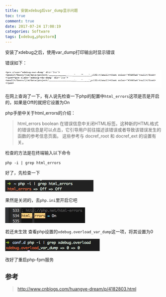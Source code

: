 ```yaml
---
title: 安装xdebug后var_dump显示问题
toc: true
comment: true
date: 2017-07-24 17:08:19
categories: Software
tags: [xdebug,phpstorm]
---
```



 安装了xdebug之后，使用var_dump打印输出时显示错误

<!--more-->

 错误如下：

 <img src="xdebug-var-dump-display-error/20170724150088734626603.jpg"/>



在网上查询了一下，有人说先检查一下php的配置中`html_errors`这项是否是开启的，如果是Off的就把它设置为On

php手册中关于html_errors的介绍：
>html_errors boolean
在错误信息中关闭HTML标签。这种新的HTML格式的错误信息是可以点击，它引导用户前往描述该错误或者导致该错误发生的函数的参考信息页面。 这些参考与 docref_root 和 docref_ext 的设置有关。

检查的方法是在终端输入以下命令

```shell
php -i | grep html_errors
```

好了，先检查一下

<img src="xdebug-var-dump-display-error/20170724150088750041484.jpg"/>

果然是关闭的，去`php.ini`里开启它吧

<img src="xdebug-var-dump-display-error/20170724150088738770125.jpg"/>

若还未生效
查看php设置的`xdebug.overload_var_dump`这一项，将其设置为0

<img src="xdebug-var-dump-display-error/20170725150097075965208.png"/>

改好了重启php-fpm服务




## 参考

> http://www.cnblogs.com/huangye-dream/p/4182803.html



